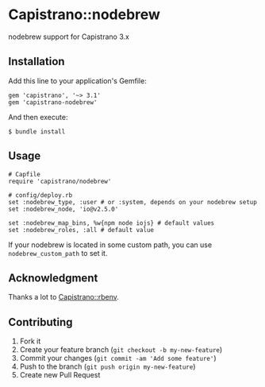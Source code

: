 # Capistrano::nodebrew

nodebrew support for Capistrano 3.x

## Installation

Add this line to your application's Gemfile:

    gem 'capistrano', '~> 3.1'
    gem 'capistrano-nodebrew'

And then execute:

    $ bundle install

## Usage

    # Capfile
    require 'capistrano/nodebrew'

    # config/deploy.rb
    set :nodebrew_type, :user # or :system, depends on your nodebrew setup
    set :nodebrew_node, 'io@v2.5.0'

    set :nodebrew_map_bins, %w{npm node iojs} # default values
    set :nodebrew_roles, :all # default value

If your nodebrew is located in some custom path, you can use `nodebrew_custom_path` to set it.

## Acknowledgment

Thanks a lot to [Capistrano::rbenv](https://github.com/capistrano/rbenv).

## Contributing

1. Fork it
2. Create your feature branch (`git checkout -b my-new-feature`)
3. Commit your changes (`git commit -am 'Add some feature'`)
4. Push to the branch (`git push origin my-new-feature`)
5. Create new Pull Request
